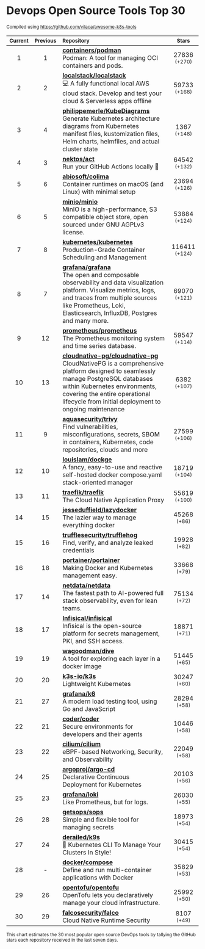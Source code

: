 # Devops Open Source Tools Top 30
<sup>Compiled using https://github.com/vilaca/awesome-k8s-tools</sup>
<div align="center">

|<sub>Current</sub>|<sub>Previous</sub>|<sub>Repository</sub>|<sub>Stars</sub>|
|:---:|:---:|:---|:---:|
|1|1|[**containers/podman**](https://github.com/containers/podman)<br/>Podman: A tool for managing OCI containers and pods.|27836 <sup>(+270)</sup>|
|2|2|[**localstack/localstack**](https://github.com/localstack/localstack)<br/>💻 A fully functional local AWS cloud stack. Develop and test your cloud & Serverless apps offline|59733 <sup>(+168)</sup>|
|3|4|[**philippemerle/KubeDiagrams**](https://github.com/philippemerle/KubeDiagrams)<br/>Generate Kubernetes architecture diagrams from Kubernetes manifest files, kustomization files, Helm charts, helmfiles, and actual cluster state|1367 <sup>(+148)</sup>|
|4|3|[**nektos/act**](https://github.com/nektos/act)<br/>Run your GitHub Actions locally 🚀|64542 <sup>(+132)</sup>|
|5|6|[**abiosoft/colima**](https://github.com/abiosoft/colima)<br/>Container runtimes on macOS (and Linux) with minimal setup|23694 <sup>(+126)</sup>|
|6|5|[**minio/minio**](https://github.com/minio/minio)<br/>MinIO is a high-performance, S3 compatible object store, open sourced under GNU AGPLv3 license.|53884 <sup>(+124)</sup>|
|7|8|[**kubernetes/kubernetes**](https://github.com/kubernetes/kubernetes)<br/>Production-Grade Container Scheduling and Management|116411 <sup>(+124)</sup>|
|8|7|[**grafana/grafana**](https://github.com/grafana/grafana)<br/>The open and composable observability and data visualization platform. Visualize metrics, logs, and traces from multiple sources like Prometheus, Loki, Elasticsearch, InfluxDB, Postgres and many more. |69070 <sup>(+121)</sup>|
|9|12|[**prometheus/prometheus**](https://github.com/prometheus/prometheus)<br/>The Prometheus monitoring system and time series database.|59547 <sup>(+114)</sup>|
|10|13|[**cloudnative-pg/cloudnative-pg**](https://github.com/cloudnative-pg/cloudnative-pg)<br/>CloudNativePG is a comprehensive platform designed to seamlessly manage PostgreSQL databases within Kubernetes environments, covering the entire operational lifecycle from initial deployment to ongoing maintenance|6382 <sup>(+107)</sup>|
|11|9|[**aquasecurity/trivy**](https://github.com/aquasecurity/trivy)<br/>Find vulnerabilities, misconfigurations, secrets, SBOM in containers, Kubernetes, code repositories, clouds and more|27599 <sup>(+106)</sup>|
|12|10|[**louislam/dockge**](https://github.com/louislam/dockge)<br/>A fancy, easy-to-use and reactive self-hosted docker compose.yaml stack-oriented manager|18719 <sup>(+104)</sup>|
|13|11|[**traefik/traefik**](https://github.com/traefik/traefik)<br/>The Cloud Native Application Proxy|55619 <sup>(+100)</sup>|
|14|15|[**jesseduffield/lazydocker**](https://github.com/jesseduffield/lazydocker)<br/>The lazier way to manage everything docker|45268 <sup>(+86)</sup>|
|15|16|[**trufflesecurity/trufflehog**](https://github.com/trufflesecurity/trufflehog)<br/>Find, verify, and analyze leaked credentials|19928 <sup>(+82)</sup>|
|16|18|[**portainer/portainer**](https://github.com/portainer/portainer)<br/>Making Docker and Kubernetes management easy.|33668 <sup>(+79)</sup>|
|17|14|[**netdata/netdata**](https://github.com/netdata/netdata)<br/>The fastest path to AI-powered full stack observability, even for lean teams.|75134 <sup>(+72)</sup>|
|18|17|[**Infisical/infisical**](https://github.com/Infisical/infisical)<br/>Infisical is the open-source platform for secrets management, PKI, and SSH access.|18871 <sup>(+71)</sup>|
|19|19|[**wagoodman/dive**](https://github.com/wagoodman/dive)<br/>A tool for exploring each layer in a docker image|51445 <sup>(+65)</sup>|
|20|20|[**k3s-io/k3s**](https://github.com/k3s-io/k3s)<br/>Lightweight Kubernetes|30247 <sup>(+60)</sup>|
|21|27|[**grafana/k6**](https://github.com/grafana/k6)<br/>A modern load testing tool, using Go and JavaScript|28294 <sup>(+58)</sup>|
|22|21|[**coder/coder**](https://github.com/coder/coder)<br/>Secure environments for developers and their agents|10446 <sup>(+58)</sup>|
|23|22|[**cilium/cilium**](https://github.com/cilium/cilium)<br/>eBPF-based Networking, Security, and Observability|22049 <sup>(+58)</sup>|
|24|25|[**argoproj/argo-cd**](https://github.com/argoproj/argo-cd)<br/>Declarative Continuous Deployment for Kubernetes|20103 <sup>(+56)</sup>|
|25|23|[**grafana/loki**](https://github.com/grafana/loki)<br/>Like Prometheus, but for logs.|26030 <sup>(+55)</sup>|
|26|28|[**getsops/sops**](https://github.com/getsops/sops)<br/>Simple and flexible tool for managing secrets|18973 <sup>(+54)</sup>|
|27|24|[**derailed/k9s**](https://github.com/derailed/k9s)<br/>🐶 Kubernetes CLI To Manage Your Clusters In Style!|30415 <sup>(+54)</sup>|
|28|-|[**docker/compose**](https://github.com/docker/compose)<br/>Define and run multi-container applications with Docker|35829 <sup>(+53)</sup>|
|29|26|[**opentofu/opentofu**](https://github.com/opentofu/opentofu)<br/>OpenTofu lets you declaratively manage your cloud infrastructure.|25992 <sup>(+50)</sup>|
|30|29|[**falcosecurity/falco**](https://github.com/falcosecurity/falco)<br/>Cloud Native Runtime Security|8107 <sup>(+49)</sup>|


</div>

<sub>This chart estimates the 30 most popular open source DevOps tools by tallying the GitHub stars each repository received in the last seven days.</sub>
